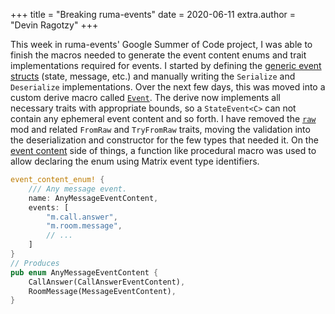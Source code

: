 +++
title = "Breaking ruma-events"
date = 2020-06-11
extra.author = "Devin Ragotzy"
+++

This week in ruma-events' Google Summer of Code project, I was able to finish the macros needed to generate the event content enums and trait implementations required for events. I started by defining the [generic event structs](https://github.com/ruma/ruma-events/pull/107) (state, message, etc.) and manually writing the `Serialize` and `Deserialize` implementations. Over the next few days, this was moved into a custom derive macro called [`Event`](https://github.com/ruma/ruma-events/pull/108). The derive now implements all necessary traits with appropriate bounds, so a `StateEvent<C>` can not contain any ephemeral event content and so forth. I have removed the [`raw`](https://github.com/ruma/ruma-events/pull/111) mod and related `FromRaw` and `TryFromRaw` traits, moving the validation into the deserialization and constructor for the few types that needed it. On the [event content](https://github.com/ruma/ruma-events/pull/106) side of things, a function like procedural macro was used to allow declaring the enum using Matrix event type identifiers.
```rust
event_content_enum! {
    /// Any message event.
    name: AnyMessageEventContent,
    events: [
        "m.call.answer",
        "m.room.message",
        // ...
    ]
}
// Produces
pub enum AnyMessageEventContent {
    CallAnswer(CallAnswerEventContent),
    RoomMessage(MessageEventContent),
}
```
